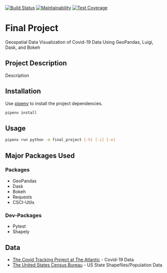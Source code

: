 [![Build Status](https://travis-ci.com/skyros/2020fa-final-project-skyros.svg?token=18E2pJv6upgk4axV7LFv&branch=master)](https://travis-ci.com/skyros/2020fa-final-project-skyros)
[![Maintainability](https://api.codeclimate.com/v1/badges/d4e37982a111e966754c/maintainability)](https://codeclimate.com/repos/5fc79c63d7c28d43c7000ccb/maintainability)
[![Test Coverage](https://api.codeclimate.com/v1/badges/d4e37982a111e966754c/test_coverage)](https://codeclimate.com/repos/5fc79c63d7c28d43c7000ccb/test_coverage)

# Final Project

Geospatial Data Visualization of Covid-19 Data Using GeoPandas, Luigi, Dask, and Bokeh

## Project Description

Description

## Installation

Use [pipenv](https://pypi.org/project/pipenv/) to install the project dependencies.

```bash
pipenv install
```

## Usage

```bash
pipenv run python -m final_project [-h] [-i] [-o]
```

## Major Packages Used

### Packages

- GeoPandas
- Dask
- Bokeh
- Requests
- CSCI-Utils

### Dev-Packages

- Pytest
- Shapely

## Data
- [The Covid Tracking Project at The Atlantic](https://covidtracking.com/) - Covid-19 Data
- [The United States Census Bureau](https://www.census.gov/) - US State Shapefiles/Population Data
